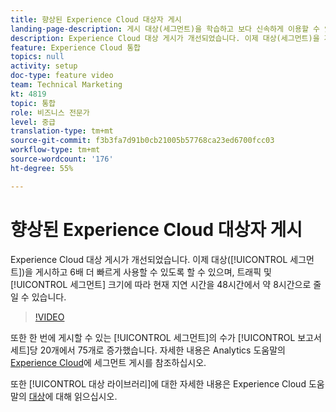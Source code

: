 ```yaml
---
title: 향상된 Experience Cloud 대상자 게시
landing-page-description: 게시 대상(세그먼트)을 학습하고 보다 신속하게 이용할 수 있도록 만들어봅니다.
description: Experience Cloud 대상 게시가 개선되었습니다. 이제 대상(세그먼트)을 게시하여 6배 더 빠르게 사용할 수 있도록 할 수 있으므로, 현재 대기 시간이 48시간에서 약 8시간으로 단축되었으며 트래픽 및 세그먼트 크기에 따라 더 빨라질 수 있습니다.
feature: Experience Cloud 통합
topics: null
activity: setup
doc-type: feature video
team: Technical Marketing
kt: 4819
topic: 통합
role: 비즈니스 전문가
level: 중급
translation-type: tm+mt
source-git-commit: f3b3fa7d91b0cb21005b57768ca23ed6700fcc03
workflow-type: tm+mt
source-wordcount: '176'
ht-degree: 55%

---
```



# 향상된 Experience Cloud 대상자 게시

Experience Cloud 대상 게시가 개선되었습니다. 이제 대상([!UICONTROL 세그먼트])을 게시하고 6배 더 빠르게 사용할 수 있도록 할 수 있으며, 트래픽 및 [!UICONTROL 세그먼트] 크기에 따라 현재 지연 시간을 48시간에서 약 8시간으로 줄일 수 있습니다.

>[!VIDEO](https://video.tv.adobe.com/v/32842/?quality=12)

또한 한 번에 게시할 수 있는 [!UICONTROL 세그먼트]의 수가 [!UICONTROL 보고서 세트]당 20개에서 75개로 증가했습니다.
자세한 내용은 Analytics 도움말의 [Experience Cloud](https://docs.adobe.com/content/help/ko-KR/analytics/components/segmentation/segmentation-workflow/seg-publish.html)에 세그먼트 게시를 참조하십시오.

또한 [!UICONTROL 대상 라이브러리]에 대한 자세한 내용은 Experience Cloud 도움말의 [대상](https://docs.adobe.com/content/help/ko-KR/core-services/interface/audiences/audience-library.html)에 대해 읽으십시오.
